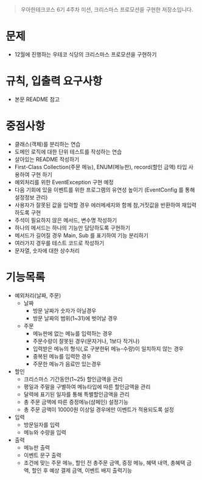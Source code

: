 > 우아한테크코스 6기 4주차 미션, 크리스마스 프로모션을 구현한 저장소입니다.

# 문제

- 12월에 진행하는 우테코 식당의 크리스마스 프로모션을 구현하기

# 규칙, 입출력 요구사항

- 본문 README 참고

# 중점사항

- 클래스(객체)를 분리하는 연습
- 도메인 로직에 대한 단위 테스트를 작성하는 연습
- 살아있는 README 작성하기
- First-Class Collection(주문 메뉴), ENUM(메뉴판), record(할인 금액) 타입 사용하여 구현 하기
- 예외처리를 위한 EventException 구현 예정
- 다음 기회에 있을 이벤트를 위한 프로그램의 유연성 높이기 (EventConfig 를 통해 설정정보 관리)
- 사용자가 잘못된 값을 입력할 경우 에러메세지와 함께 참,거짓값을 반환하여 재입력하도록 구현
- 주석이 필요하지 않은 메서드, 변수명 작성하기
- 하나의 메서드는 하나의 기능만 담당하도록 구현하기
- 메서드가 길어질 경우 Main, Sub 를 표기하여 기능 분리하기
- 여러가지 경우를 테스트 코드로 작성하기
- 문자열, 숫자에 대한 상수처리

# 기능목록

- 예외처리(날짜, 주문)
    - 날짜
        - 방문 날짜가 숫자가 아닐경우
        - 방문 날짜의 범위(1~31)에 벗어날 경우
    - 주문
        - 메뉴판에 없는 메뉴를 입력하는 경우
        - 주문수량이 잘못된 경우(문자거나, 1보다 작거나)
        - 입력받은 메뉴의 형식(,로 구분한뒤 메뉴-수량)이 일치하지 않는 경우
        - 중복된 메뉴를 입력한 경우
        - 주문한 메뉴가 음료만 있는경우
- 할인
    - 크리스마스 기간동안(1~25) 할인금액을 관리
    - 평일과 주말을 구별하여 메뉴타입에 따른 할인금액을 관리
    - 달력에 표기된 일자를 통해 특별할인금액을 관리
    - 총 주문 금액에 따른 증정메뉴(샴페인) 설정기능
    - 총 주문 금액이 10000원 이상일 경우에만 이벤트가 적용되도록 설정
- 입력
    - 방문일자를 입력
    - 메뉴와 수량을 입력
- 출력
    - 메뉴판 출력
    - 이벤트 문구 출력
    - 조건에 맞는 주문 메뉴, 할인 전 총주문 금액, 증정 메뉴, 혜택 내역, 총혜택 금액, 할인 후 예상 결제 금액, 이벤트 배지 출력기능
